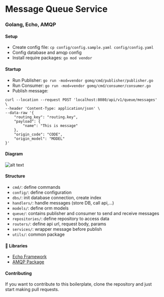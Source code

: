 # Message Queue Service
### Golang, Echo, AMQP

#### Setup
* Create config file: `cp config/config.sample.yaml config/config.yaml`
* Config database and amqp config
* Install require packages: `go mod vendor`

#### Startup
* Run Publisher: `go run -mod=vendor gomq/cmd/publisher/publisher.go`
* Run Consumer: `go run -mod=vendor gomq/cmd/consumer/consumer.go`
* Publish message:
```
curl --location --request POST 'localhost:8080/api/v1/queue/messages' \
--header 'Content-Type: application/json' \
--data-raw '{
    "routing_key": "routing.key",
    "payload": {
        "name": "This is message"
    },
    "origin_code": "CODE",
    "origin_model": "MODEL"
}'
```

#### Diagram
![alt text](https://imgur.com/NXuvQLG.jpg "Repository Pattern")


#### Structure
* `cmd/`: define commands
* `config/`: define configuration
* `dbs/`: init database connection, create index
* `handlers/`: handle messages (store DB, call api,...)
* `models/`: define orm models
* `queue/`: contains publisher and consumer to send and receive messages
* `repositories/`: define repository to access data
* `routers/`: define api url, request body, params
* `services/`: wrapper message before publish
* `utils/`: common package

#### 📙 Libraries
- [Echo Framework](https://echo.labstack.com/)
- [AMQP Package](https://godoc.org/github.com/streadway/amqp)

#### Contributing
If you want to contribute to this boilerplate, clone the repository and just start making pull requests.
